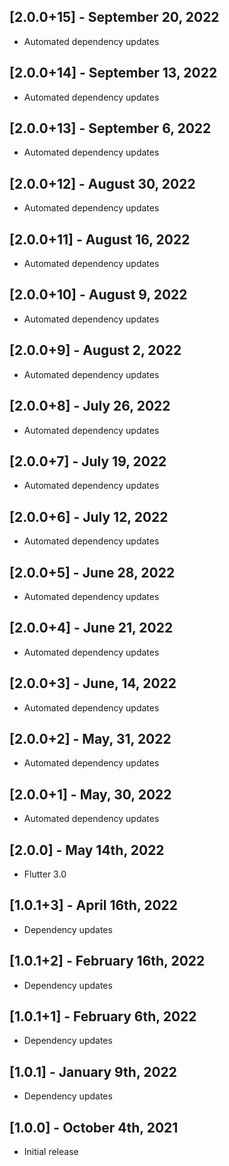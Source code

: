 ## [2.0.0+15] - September 20, 2022

* Automated dependency updates


## [2.0.0+14] - September 13, 2022

* Automated dependency updates


## [2.0.0+13] - September 6, 2022

* Automated dependency updates


## [2.0.0+12] - August 30, 2022

* Automated dependency updates


## [2.0.0+11] - August 16, 2022

* Automated dependency updates


## [2.0.0+10] - August 9, 2022

* Automated dependency updates


## [2.0.0+9] - August 2, 2022

* Automated dependency updates


## [2.0.0+8] - July 26, 2022

* Automated dependency updates


## [2.0.0+7] - July 19, 2022

* Automated dependency updates


## [2.0.0+6] - July 12, 2022

* Automated dependency updates


## [2.0.0+5] - June 28, 2022

* Automated dependency updates


## [2.0.0+4] - June 21, 2022

* Automated dependency updates


## [2.0.0+3] - June, 14, 2022

* Automated dependency updates


## [2.0.0+2] - May, 31, 2022

* Automated dependency updates


## [2.0.0+1] - May, 30, 2022

* Automated dependency updates


## [2.0.0] - May 14th, 2022

* Flutter 3.0


## [1.0.1+3] - April 16th, 2022

* Dependency updates


## [1.0.1+2] - February 16th, 2022

* Dependency updates


## [1.0.1+1] - February 6th, 2022

* Dependency updates


## [1.0.1] - January 9th, 2022

* Dependency updates


## [1.0.0] - October 4th, 2021

* Initial release















